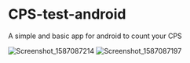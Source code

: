 # CPS-test-android
A simple and basic app for android to count your CPS 

![Screenshot_1587087214](https://user-images.githubusercontent.com/19652358/79522519-9ef28400-8064-11ea-9e7d-155b9b088a0f.png)
![Screenshot_1587087197](https://user-images.githubusercontent.com/19652358/79522521-9f8b1a80-8064-11ea-9c2b-2827c40f5a0b.png)



